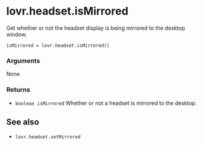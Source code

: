 <!--
category: reference
-->

lovr.headset.isMirrored
===

Get whether or not the headset display is being mirrored to the desktop window.

    isMirrored = lovr.headset.isMirrored()

### Arguments

None

### Returns

- `boolean isMirrored` Whether or not a headset is mirrored to the desktop.

See also
--

- `lovr.headset.setMirrored`
